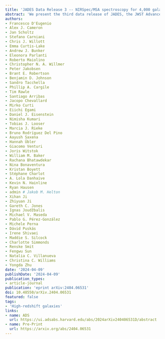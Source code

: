 ```yaml
---
title: 'JADES Data Release 3 -- NIRSpec/MSA spectroscopy for 4,000 galaxies in the GOODS fields'
abstract: 'We present the third data release of JADES, the JWST Advanced Deep Extragalactic Survey, providing both imaging and spectroscopy in the two GOODS fields. Spectroscopy consists of medium-depth and deep NIRSpec/MSA spectra of {{< math >}}$4,000${{< /math >}} targets, covering the spectral range {{< math >}}$0.6-5.3\ \mu\mathrm{m}${{< /math >}} and observed with both the low-dispersion prism ({{< math >}}$R = 30-300${{< /math >}}) and all three medium-resolution gratings ({{< math >}}$R = 500-1500${{< /math >}}). We describe the observations, data reduction, sample selection, and target allocation. We measured {{< math >}}$2,375${{< /math >}} redshifts ({{< math >}}$2,053${{< /math >}} from multiple emission lines); our targets span the range from {{< math >}}$z = 0.5${{< /math >}} up to {{< math >}}$z = 13${{< /math >}}, including {{< math >}}$404${{< /math >}} at {{< math >}}$z > 5${{< /math >}}. The data release includes two-dimensional and one-dimensional fully reduced spectra, with slit-loss corrections and background subtraction optimized for point sources. We also provide redshifts and {{< math >}}$\mathrm{S/N} > 5${{< /math >}} emission-line flux catalogs for the prism and grating spectra, and concise guidelines on how to use these data products. Alongside spectroscopy, we are also publishing fully calibrated NIRCam imaging, which enables studying the JADES sample with the combined power of imaging and spectroscopy. Together, these data provide the largest statistical sample to date to characterize the properties of galaxy populations in the first billion years after the Big Bang.'
authors:
- Francesco D'Eugenio
- Alex J. Cameron
- Jan Scholtz
- Stefano Carniani
- Chris J. Willott
- Emma Curtis-Lake
- Andrew J. Bunker
- Eleonora Parlanti
- Roberto Maiolino
- Christopher N. A. Willmer
- Peter Jakobsen
- Brant E. Robertson
- Benjamin D. Johnson
- Sandro Tacchella
- Phillip A. Cargile
- Tim Rawle
- Santiago Arribas
- Jacopo Chevallard
- Mirko Curti
- Eiichi Egami
- Daniel J. Eisenstein
- Nimisha Kumari
- Tobias J. Looser
- Marcia J. Rieke
- Bruno Rodrı́guez Del Pino
- Aayush Saxena
- Hannah Übler
- Giacomo Venturi
- Joris Witstok
- William M. Baker
- Rachana Bhatawdekar
- Nina Bonaventura
- Kristan Boyett
- Stéphane Charlot
- A. Lola Danhaive
- Kevin N. Hainline
- Ryan Hausen
- admin # Jakob M. Helton
- Xihan Ji
- Zhiyuan Ji
- Gareth C. Jones
- Ignas Joudžbalis
- Michael V. Maseda
- Pablo G. Pérez-González
- Michele Perna
- Dávid Puskás
- Irene Shivaei
- Maddie S. Silcock
- Charlotte Simmonds
- Renske Smit
- Fengwu Sun
- Natalia C. Villanueva
- Christina C. Williams
- Yongda Zhu
date: '2024-04-09'
publishDate: '2024-04-09'
publication_types:
- article-journal
publication: 'eprint arXiv:2404.06531'
doi: 10.48550/arXiv.2404.06531
featured: false
tags:
- 'High-redshift galaxies'
links:
- name: ADS
  url: https://ui.adsabs.harvard.edu/abs/2024arXiv240406531D/abstract
- name: Pre-Print
  url: https://arxiv.org/abs/2404.06531
---
```

